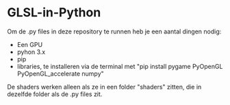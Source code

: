 # GLSL-in-Python

Om de .py files in deze repository te runnen heb je een aantal dingen nodig:
- Een GPU
- pyhon 3.x
- pip
- libraries, te installeren via de terminal met "pip install pygame PyOpenGL PyOpenGL_accelerate numpy"

De shaders werken alleen als ze in een folder "shaders" zitten, die in dezelfde folder als de .py files zit.

